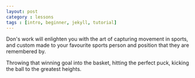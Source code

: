 ```yaml
---
layout: post
category : lessons
tags : [intro, beginner, jekyll, tutorial]
---
```


Don's work will enlighten you with the art of capturing movement in sports, and custom made to your favourite sports person and position that they are remembered by.

Throwing that winning goal into the basket, hitting the perfect puck, kicking the ball to the greatest heights.